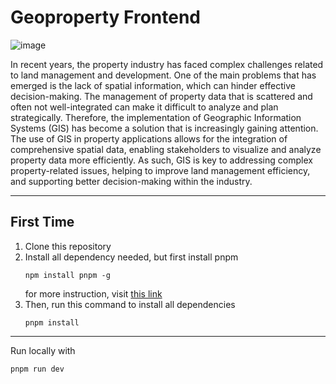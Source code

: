 # Geoproperty Frontend
![image](https://github.com/nerdvanahub/geoproperty-frontend/assets/139702000/a84ebfe6-7b08-41cf-b76c-61edb850b117)

In recent years, the property industry has faced complex challenges related to land management and development. One of the main problems that has emerged is the lack of spatial information, which can hinder effective decision-making. The management of property data that is scattered and often not well-integrated can make it difficult to analyze and plan strategically. Therefore, the implementation of Geographic Information Systems (GIS) has become a solution that is increasingly gaining attention. The use of GIS in property applications allows for the integration of comprehensive spatial data, enabling stakeholders to visualize and analyze property data more efficiently. As such, GIS is key to addressing complex property-related issues, helping to improve land management efficiency, and supporting better decision-making within the industry.

---

## First Time
1. Clone this repository
2. Install all dependency needed, but first install pnpm
   ```shell
   npm install pnpm -g
   ```
   for more instruction, visit [this link](https://pnpm.io/installation)
4. Then, run this command to install all dependencies
   ```shell
   pnpm install
   ```
---

Run locally with
```shell
pnpm run dev
```

